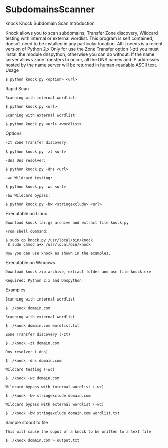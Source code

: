 # SubdomainsScanner

knock
Knock Subdomain Scan
 Introduction

Knock allows you to scan subdomains, Transfer Zone discovery, Wildcard testing with internal or external wordlist.
This program is self contained, doesn’t need to be installed in any particular location. All it needs is a recent version of Python 2.x
Only for use the Zone Transfer option (-zt) you must install the module dnspython, otherwise you can do without. If the name server allows zone transfers to occur, all the DNS names and IP addresses hosted by the name server will be returned in human-readable ASCII text.
Usage

    $ python knock.py <option> <url>

Rapid Scan

    Scanning with internal wordlist:

    $ python knock.py <url>

    Scanning with external wordlist:

    $ python knock.py <url> <wordlist>

Options

    -zt Zone Transfer discovery:

    $ python knock.py -zt <url>

    -dns Dns resolver:

    $ python knock.py -dns <url>

    -wc Wildcard testing:

    $ python knock.py -wc <url>

    -bw Wildcard bypass:

    $ python knock.py -bw <stringexclude> <url>

Executable on Linux

    Download knock tar.gz archive and extract file knock.py

    From shell command:

    $ sudo cp knock.py /usr/local/bin/knock
     $ sudo chmod a+x /usr/local/bin/knock

    Now you can use knock as shown in the examples.

Executable on Windows

    Download knock zip archive, extract folder and use file knock.exe

    Required: Python 2.x and Dnspython

Examples

    Scanning with internal wordlist

    $ ./knock domain.com

    Scanning with external wordlist

    $ ./knock domain.com wordlist.txt

    Zone Transfer discovery (-zt)

    $ ./knock -zt domain.com

    Dns resolver (-dns)

    $ ./knock -dns domain.com

    Wildcard testing (-wc)

    $ ./knock -wc domain.com

    Wildcard bypass with internal wordlist (-wc)

    $ ./knock -bw stringexclude domain.com

    Wildcard bypass with external wordlist (-wc)

    $ ./knock -bw stringexclude domain.com wordlist.txt

Sample stdout to file

    This will cause the ouput of a knock to be written to a text file

    $ ./knock domain.com > output.txt

